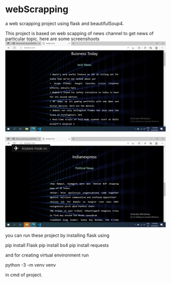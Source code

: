 # webScrapping
a web scrapping project using flask and beautifulSoup4.

This project is based on web scapping of news channel to get news of particular topic.
 here are some screenshoots
 ![scrShoot](/static/image/sc1.png)
 
 ![scrShoot](/static/image/sc2.png)
 
 you can run these project by installing flask
 using 
  
 pip install Flask
 pip install bs4
 pip install requests
 
 and 
 for creating virtual environment run 
 
 python -3 -m venv venv
 
 in cmd of project.
 
 
